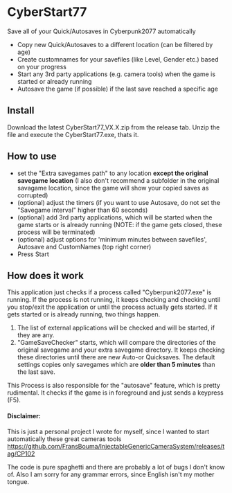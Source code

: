 # CyberStart77

Save all of your Quick/Autosaves in Cyberpunk2077 automatically

- Copy new Quick/Autosaves to a different location (can be filtered by age)
- Create customnames for your savefiles (like Level, Gender etc.) based on your progress
- Start any 3rd party applications (e.g. camera tools) when the game is started or already running
- Autosave the game (if possible) if the last save reached a specific age

## Install
Download the latest CyberStart77_VX.X.zip from the release tab. Unzip the file and execute the CyberStart77.exe, thats it.

## How to use
* set the "Extra savegames path" to any location **except the original savegame location**  (I also don't recommend a subfolder in the original savagame location, since the game will show your copied saves as corrupted)
* (optional) adjust the timers (if you want to use Autosave, do not set the "Savegame interval" higher than 60 seconds)
* (optional) add 3rd party applications, which will be started when the game starts or is already running (NOTE: if the game gets closed, these process will be terminated)
* (optional) adjust options for 'minimum minutes between savefiles', Autosave and CustomNames (top right corner)
* Press Start

## How does it work

This application just checks if a process called "Cyberpunk2077.exe" is running. If the process is not running, it keeps checking and checking until you stop/exit the application or until the process actually gets started. If it gets started or is already running, two things happen.
1. The list of external applications will be checked and will be started, if they are any. 
2. "GameSaveChecker" starts, which will compare the directories of the original savegame and your extra savegame directory. It keeps checking these directories until there are new Auto-or Quicksaves. The default settings copies only savegames which are **older than 5 minutes** than the last save.

This Process is also responsible for the "autosave" feature, which is pretty rudimental. It checks if the game is in foreground and just sends a keypress (F5).

 

#### Disclaimer:
This is just a personal project I wrote for myself, since I wanted to start automatically these great cameras tools https://github.com/FransBouma/InjectableGenericCameraSystem/releases/tag/CP102

The code is pure spaghetti and there are probably a lot of bugs I don't know of.
Also I am sorry for any grammar errors, since English isn't my mother tongue.
